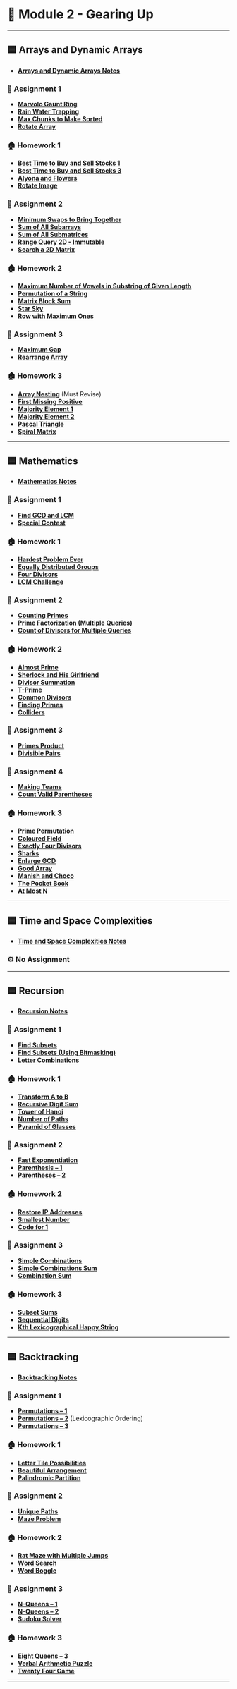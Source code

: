 # 📘 Module 2 - Gearing Up

---

## 🟦 Arrays and Dynamic Arrays
- **[Arrays and Dynamic Arrays Notes](Module%202/Notes/Arrays%20and%20Dynamic%20Arrays%20Notes.md)**

### 📄 Assignment 1
- **[Marvolo Gaunt Ring](Module%202/Marvolo%20Gaunt%20Ring.md)**
- **[Rain Water Trapping](Module%202/Rain%20Water%20Trapping.md)**
- **[Max Chunks to Make Sorted](Module%202/Max%20Chunks%20to%20Make%20Sorted.md)**
- **[Rotate Array](Module%202/Rotate%20Array.md)**

### 🏠 Homework 1
- **[Best Time to Buy and Sell Stocks 1](Module%202/Best%20Time%20to%20Buy%20and%20Sell%20Stocks%201.md)**
- **[Best Time to Buy and Sell Stocks 3](Module%202/Best%20Time%20to%20Buy%20and%20Sell%20Stocks%203.md)**
- **[Alyona and Flowers](Module%202/Alyona%20and%20Flowers.md)**
- **[Rotate Image](Module%202/Rotate%20Image.md)**

### 📄 Assignment 2
- **[Minimum Swaps to Bring Together](Module%202/Minimum%20Swaps%20to%20Bring%20Together.md)**
- **[Sum of All Subarrays](Module%202/Sum%20of%20All%20Subarrays.md)**
- **[Sum of All Submatrices](Module%202/Sum%20of%20All%20Submatrices.md)**
- **[Range Query 2D - Immutable](Module%202/Range%20Query%202D%20-%20Immutable.md)**
- **[Search a 2D Matrix](Module%202/Search%20a%202D%20Matrix.md)**

### 🏠 Homework 2
- **[Maximum Number of Vowels in Substring of Given Length](Module%202/Maximum%20Number%20of%20Vowels%20in%20Substring%20of%20Given%20Length.md)**
- **[Permutation of a String](Module%202/Permutation%20of%20a%20String.md)**
- **[Matrix Block Sum](Module%202/Matrix%20Block%20Sum.md)**
- **[Star Sky](Module%202/Star%20Sky.md)**
- **[Row with Maximum Ones](Module%202/Row%20with%20Maximum%20Ones.md)**

### 📄 Assignment 3
- **[Maximum Gap](Module%202/Maximum%20Gap.md)**
- **[Rearrange Array](Module%202/Rearrange%20Array.md)**

### 🏠 Homework 3
- **[Array Nesting](Module%202/Array%20Nesting.md)** (Must Revise)
- **[First Missing Positive](Module%202/First%20Missing%20Positive.md)**
- **[Majority Element 1](Module%202/Majority%20Element%201.md)**
- **[Majority Element 2](Module%202/Majority%20Element%202.md)**
- **[Pascal Triangle](Module%202/Pascal%20Triangle.md)**
- **[Spiral Matrix](Module%202/Spiral%20Matrix.md)**

---

## 🟦 Mathematics
- **[Mathematics Notes](Module%202/Notes/Mathematics%20Notes.md)**

### 📄 Assignment 1
- **[Find GCD and LCM](Module%202/Find%20GCD%20and%20LCM.md)**
- **[Special Contest](Module%202/Special%20Contest.md)**

### 🏠 Homework 1
- **[Hardest Problem Ever](Module%202/Hardest%20Problem%20Ever.md)**
- **[Equally Distributed Groups](Module%202/Equally%20Distributed%20Groups.md)**
- **[Four Divisors](Module%202/Four%20Divisors.md)**
- **[LCM Challenge](Module%202/LCM%20Challenge.md)**

### 📄 Assignment 2
- **[Counting Primes](Module%202/Counting%20Primes.md)**
- **[Prime Factorization (Multiple Queries)](Module%202/Prime%20Factorization%20(Multiple%20Queries).md)**
- **[Count of Divisors for Multiple Queries](Module%202/Count%20of%20Divisors%20for%20Multiple%20Queries.md)**

### 🏠 Homework 2
- **[Almost Prime](Module%202/Almost%20Prime.md)**
- **[Sherlock and His Girlfriend](Module%202/Sherlock%20and%20His%20Girlfriend.md)**
- **[Divisor Summation](Module%202/Divisor%20Summation.md)**
- **[T-Prime](Module%202/T-Prime.md)**
- **[Common Divisors](Module%202/Common%20Divisors.md)**
- **[Finding Primes](Module%202/Finding%20Primes.md)**
- **[Colliders](Module%202/Colliders.md)**

### 📄 Assignment 3
- **[Primes Product](Module%202/Primes%20Product.md)**
- **[Divisible Pairs](Module%202/Divisible%20Pairs.md)**

### 📄 Assignment 4
- **[Making Teams](Module%202/Making%20Teams.md)**
- **[Count Valid Parentheses](Module%202/Count%20Valid%20Parentheses.md)**

### 🏠 Homework 3
- **[Prime Permutation](Module%202/Prime%20Permutation.md)**
- **[Coloured Field](Module%202/Coloured%20Field.md)**
- **[Exactly Four Divisors](Module%202/Exactly%20Four%20Divisors.md)**
- **[Sharks](Module%202/Sharks.md)**
- **[Enlarge GCD](Module%202/Enlarge%20GCD.md)**
- **[Good Array](Module%202/Good%20Array.md)**
- **[Manish and Choco](Module%202/Manish%20and%20Choco.md)**
- **[The Pocket Book](Module%202/The%20Pocket%20Book.md)**
- **[At Most N](Module%202/At%20Most%20N.md)**

---

## 🟦 Time and Space Complexities
- **[Time and Space Complexities Notes](Module%202/Notes/Time%20and%20Space%20Complexities%20Notes.md)**

### ⚙️ No Assignment

---

## 🟦 Recursion
- **[Recursion Notes](Module%202/Notes/Recursion%20Notes.md)**

### 📄 Assignment 1
- **[Find Subsets](Module%202/Find%20Subsets.md)**
- **[Find Subsets (Using Bitmasking)](Module%202/Find%20Subsets%20(Using%20Bitmasking).md)**
- **[Letter Combinations](Module%202/Letter%20Combinations.md)**

### 🏠 Homework 1
- **[Transform A to B](Module%202/Transform%20A%20to%20B.md)**
- **[Recursive Digit Sum](Module%202/Recursive%20Digit%20Sum.md)**
- **[Tower of Hanoi](Module%202/Tower%20of%20Hanoi.md)**
- **[Number of Paths](Module%202/Number%20of%20Paths.md)**
- **[Pyramid of Glasses](Module%202/Pyramid%20of%20Glasses.md)**

### 📄 Assignment 2
- **[Fast Exponentiation](Module%202/Fast%20Exponentiation.md)**
- **[Parenthesis – 1](Module%202/Parenthesis%20–%201.md)**
- **[Parentheses – 2](Module%202/Parentheses%20–%202.md)**

### 🏠 Homework 2
- **[Restore IP Addresses](Module%202/Restore%20IP%20Addresses.md)**
- **[Smallest Number](Module%202/Smallest%20Number.md)**
- **[Code for 1](Module%202/Code%20for%201.md)**

### 📄 Assignment 3
- **[Simple Combinations](Module%202/Simple%20Combinations.md)**
- **[Simple Combinations Sum](Module%202/Simple%20Combinations%20Sum.md)**
- **[Combination Sum](Module%202/Combination%20Sum.md)**

### 🏠 Homework 3
- **[Subset Sums](Module%202/Subset%20Sums.md)**
- **[Sequential Digits](Module%202/Sequential%20Digits.md)**
- **[Kth Lexicographical Happy String](Module%202/Kth%20Lexicographical%20Happy%20String.md)**

---

## 🟦 Backtracking
- **[Backtracking Notes](Module%202/Notes/Backtracking%20Notes.md)**

### 📄 Assignment 1
- **[Permutations – 1](Module%202/Permutations%20–%201.md)**
- **[Permutations – 2](Module%202/Permutations%20–%202.md)** (Lexicographic Ordering)
- **[Permutations – 3](Module%202/Permutations%20–%203.md)**

### 🏠 Homework 1
- **[Letter Tile Possibilities](Module%202/Letter%20Tile%20Possibilities.md)**
- **[Beautiful Arrangement](Module%202/Beautiful%20Arrangement.md)**
- **[Palindromic Partition](Module%202/Palindromic%20Partition.md)**

### 📄 Assignment 2
- **[Unique Paths](Module%202/Unique%20Paths.md)**
- **[Maze Problem](Module%202/Maze%20Problem.md)**

### 🏠 Homework 2
- **[Rat Maze with Multiple Jumps](Module%202/Rat%20Maze%20with%20Multiple%20Jumps.md)**
- **[Word Search](Module%202/Word%20Search.md)**
- **[Word Boggle](Module%202/Word%20Boggle.md)**

### 📄 Assignment 3
- **[N-Queens – 1](Module%202/N-Queens%20–%201.md)**
- **[N-Queens – 2](Module%202/N-Queens%20–%202.md)**
- **[Sudoku Solver](Module%202/Sudoku%20Solver.md)**

### 🏠 Homework 3
- **[Eight Queens – 3](Module%202/Eight%20Queens%20–%203.md)**
- **[Verbal Arithmetic Puzzle](Module%202/Verbal%20Arithmetic%20Puzzle.md)**
- **[Twenty Four Game](Module%202/Twenty%20Four%20Game.md)**

---
